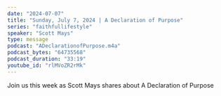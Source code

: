 ```yaml
---
date: "2024-07-07"
title: "Sunday, July 7, 2024 | A Declaration of Purpose"
series: "faithfullifestyle"
speaker: "Scott Mays"
type: message
podcast: "ADeclarationofPurpose.m4a"
podcast_bytes: "64735568"
podcast_duration: "33:19"
youtube_id: "rlMVoZR2rMk"
---
```

Join us this week as Scott Mays shares about A Declaration of Purpose
